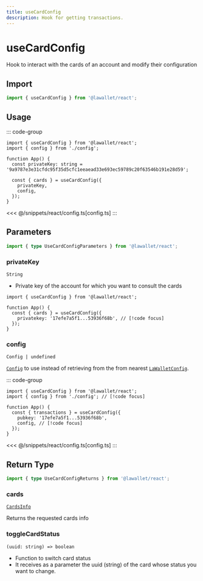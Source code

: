 ```yaml
---
title: useCardConfig
description: Hook for getting transactions.
---
```


# useCardConfig

Hook to interact with the cards of an account and modify their configuration

## Import

```ts
import { useCardConfig } from '@lawallet/react';
```

## Usage

::: code-group

```tsx [index.tsx]
import { useCardConfig } from '@lawallet/react';
import { config } from './config';

function App() {
  const privateKey: string = '9a9787e3e31cfdc95f35d5cfc1eeaead33e693ec59789c20f63546b191e28d59';

  const { cards } = useCardConfig({
    privateKey,
    config,
  });
}
```

<<< @/snippets/react/config.ts[config.ts]
:::

## Parameters

```ts
import { type UseCardConfigParameters } from '@lawallet/react';
```

### privateKey

`String`

- Private key of the account for which you want to consult the cards

```tsx [index.tsx]
import { useCardConfig } from '@lawallet/react';

function App() {
  const { cards } = useCardConfig({
    privatekey: '17efe7a5f1...53936f68b', // [!code focus]
  });
}
```

### config

`Config | undefined`

[`Config`](/react/api/createConfig#config) to use instead of retrieving from the from nearest [`LaWalletConfig`](/react/api/LaWalletConfig).

::: code-group

```tsx [index.tsx]
import { useCardConfig } from '@lawallet/react';
import { config } from './config'; // [!code focus]

function App() {
  const { transactions } = useCardConfig({
    pubkey: '17efe7a5f1...53936f68b',
    config, // [!code focus]
  });
}
```

<<< @/snippets/react/config.ts[config.ts]
:::

## Return Type

```ts
import { type UseCardConfigReturns } from '@lawallet/react';
```

### cards

[`CardsInfo`](/react/api/glossary/types#cardsinfo)

Returns the requested cards info

### toggleCardStatus

`(uuid: string) => boolean`

- Function to switch card status
- It receives as a parameter the uuid (string) of the card whose status you want to change.
